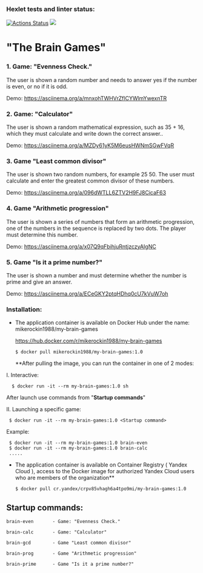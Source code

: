 ### Hexlet tests and linter status:
[![Actions Status](https://github.com/mikerockin/python-project-lvl1/workflows/hexlet-check/badge.svg)](https://github.com/mikerockin/python-project-lvl1/actions)
<a href="https://codeclimate.com/github/mikerockin/python-project-lvl1/maintainability"><img src="https://api.codeclimate.com/v1/badges/400b3120991f564ffe77/maintainability" /></a>
#  "The Brain Games" #

### 1.  Game: "Evenness Check." ##
The user is shown a random number and needs to answer yes if the number is even, or no if it is odd.

Demo: https://asciinema.org/a/mnxohTWHVrZflCYWlmYwexnTR
 
### 2.  Game: "Calculator" ##
The user is shown a random mathematical expression, such as 35 + 16, which they must calculate and write down the correct answer..

Demo: https://asciinema.org/a/MZDy61yK5M6eusHWNmSGwFVqR

### 3.  Game "Least common divisor" ##
The user is shown two random numbers, for example 25 50. The user must calculate and enter the greatest common divisor of these numbers.

Demo: https://asciinema.org/a/096dWTLL6ZTV2H9FJ8CicaF63

### 4.  Game "Arithmetic progression" ##
The user is shown a series of numbers that form an arithmetic progression, one of the numbers in the sequence is replaced by two dots. The player must determine this number.

Demo: https://asciinema.org/a/x07Q9qFbihjuRntjzczyAIgNC

### 5.  Game "Is it a prime number?" ##
The user is shown a number and must determine whether the number is prime and give an answer.

 Demo: https://asciinema.org/a/ECeGKY2ptqHDhq0cU7kVuW7oh

### Installation: ##

- The application container is available on Docker Hub under the name: mikerockin1988/my-brain-games

  https://hub.docker.com/r/mikerockin1988/my-brain-games
  
      $ docker pull mikerockin1988/my-brain-games:1.0
  **After pulling the image, you can run the container in one of 2 modes:
  
I. Interactive:

      $ docker run -it --rm my-brain-games:1.0 sh
  After launch use commands from "**Startup commands**"

II. Launching a specific game:

     $ docker run -it --rm my-brain-games:1.0 <Startup command>

Example:

     $ docker run -it --rm my-brain-games:1.0 brain-even
     $ docker run -it --rm my-brain-games:1.0 brain-calc
     .....
          
- The application container is available on Container Registry ( Yandex Cloud ), access to the Docker image for authorized Yandex Cloud users who are members of the organization**

      $ docker pull cr.yandex/crpv85vhagh6a4tpo9mi/my-brain-games:1.0


## Startup commands: ##
    
    brain-even       - Game: "Evenness Check."

    brain-calc       - Game: "Calculator"

    brain-gcd        - Game "Least common divisor"

    brain-prog       - Game "Arithmetic progression"

    brain-prime      - Game "Is it a prime number?"




